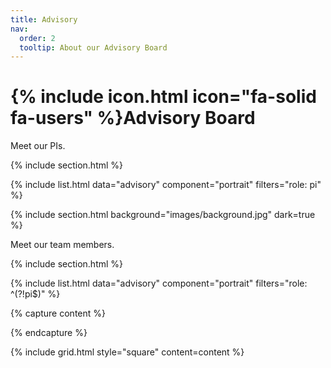 ```yaml
---
title: Advisory
nav:
  order: 2
  tooltip: About our Advisory Board
---
```


# {% include icon.html icon="fa-solid fa-users" %}Advisory Board

Meet our PIs.

{% include section.html %}

{% include list.html data="advisory" component="portrait" filters="role: pi" %}


{% include section.html background="images/background.jpg" dark=true %}

Meet our team members.

{% include section.html %}

{% include list.html data="advisory" component="portrait" filters="role: ^(?!pi$)" %}

{% capture content %}

<!-- {% include figure.html image="images/photo.jpg" %}
{% include figure.html image="images/photo.jpg" %}
{% include figure.html image="images/photo.jpg" %} -->

{% endcapture %}

{% include grid.html style="square" content=content %}
